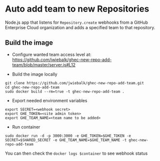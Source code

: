 # Auto add team to new Repositories

Node.js app that listens for `Repository.create` webhooks from a GitHub Enterprise Cloud organization and adds a specified team to that repository.

## Build the image

* Configure wanted team access level at: https://github.com/jwiebalk/ghec-new-repo-add-team/blob/master/server.js#L12

* Build the image locally

```
git clone https://github.com/jwiebalk/ghec-new-repo-add-team.git
cd ghec-new-repo-add-team
sudo docker build --rm=true -t ghec-new-repo-add-team .
```

* Export needed environment variables

```
export SECRET=<webhook secret>
export GHE_TOKEN=<site admin token>
export GHE_TEAM_NAME=<team name to be added>
```

* Run container

```
sudo docker run -d -p 3000:3000 -e GHE_TOKEN=$GHE_TOKEN -e SECRET=$SHARED_SECRET -e GHE_TEAM_NAME=$GHE_TEAM_NAME -t ghec-new-repo-add-team
```

You can then check the `docker logs $container` to see webhook status

